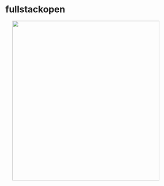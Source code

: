 # fullstackopen
<p align="center">
  <img width="460" height="500" src="https://studies.cs.helsinki.fi/stats/api/certificate/fullstackopen/en/e3ba7c1fa9edd251c91b396966fb9f72">
</p>

